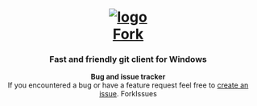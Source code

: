 <div align="center">

# [![logo](https://avatars1.githubusercontent.com/u/22393631?v=3&s=200)<br/>Fork](https://git-fork.com)

### Fast and friendly git client for Windows

 

**Bug and issue tracker**  
If you encountered a bug or have a feature request feel free to [create an issue](https://github.com/ForkIssues/TrackerWin/issues/new).
ForkIssues
</div>
